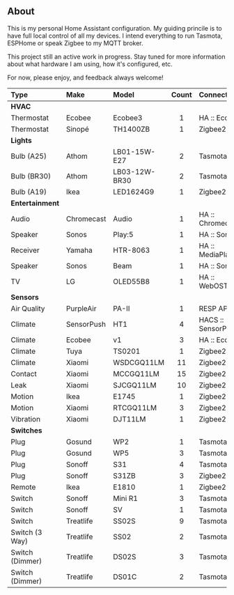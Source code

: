 ## About

This is my personal Home Assistant configuration. My guiding princile is to have
full local control of all my devices. I intend everything to run Tasmota, 
ESPHome or speak Zigbee to my MQTT broker.

This project still an active work in progress. Stay tuned for more information about
what hardware I am using, how it's configured, etc.

For now, please enjoy, and feedback always welcome!

| Type              | Make       | Model         | Count | Connectivity       |
| :---              | :---       | :---          | :--:  | :--                |
| **HVAC**          |
| Thermostat        | Ecobee     | Ecobee3       | 1     | HA :: Ecobee       |
| Thermostat        | Sinopé     | TH1400ZB      | 1     | Zigbee2MQTT        |
| **Lights**        |
| Bulb (A25)        | Athom      | LB01-15W-E27  | 2     | Tasmota            |
| Bulb (BR30)       | Athom      | LB03-12W-BR30 | 2     | Tasmota            |
| Bulb (A19)        | Ikea       | LED1624G9     | 1     | Zigbee2MQTT        |
| **Entertainment** |
| Audio             | Chromecast | Audio         | 1     | HA :: Chromecast   |
| Speaker           | Sonos      | Play:5        | 1     | HA :: Sonos        |
| Receiver          | Yamaha     | HTR-8063      | 1     | HA :: MediaPlayers |
| Speaker           | Sonos      | Beam          | 1     | HA :: Sonos        |
| TV                | LG         | OLED55B8      | 1     | HA :: WebOSTV      |
| **Sensors**       |
| Air Quality       | PurpleAir  | PA-II         | 1     | RESP API           |
| Climate           | SensorPush | HT1           | 4     | HACS :: SensorPush |
| Climate           | Ecobee     | v1            | 3     | HA :: Ecobee       |
| Climate           | Tuya       | TS0201        | 1     | Zigbee2MQTT        |
| Climate           | Xiaomi     | WSDCGQ11LM    | 11    | Zigbee2MQTT        |
| Contact           | Xiaomi     | MCCGQ11LM     | 15    | Zigbee2MQTT        |
| Leak              | Xiaomi     | SJCGQ11LM     | 10    | Zigbee2MQTT        |
| Motion            | Ikea       | E1745         | 1     | Zigbee2MQTT        |
| Motion            | Xiaomi     | RTCGQ11LM     | 3     | Zigbee2MQTT        |
| Vibration         | Xiaomi     | DJT11LM       | 1     | Zigbee2MQTT        |
| **Switches**      |
| Plug              | Gosund     | WP2           | 1     | Tasmota            |
| Plug              | Gosund     | WP5           | 3     | Tasmota            |
| Plug              | Sonoff     | S31           | 4     | Tasmota            |
| Plug              | Sonoff     | S31ZB         | 3     | Zigbee2MQTT        |
| Remote            | Ikea       | E1810         | 1     | Zigbee2MQTT        |
| Switch            | Sonoff     | Mini R1       | 3     | Tasmota            |
| Switch            | Sonoff     | SV            | 1     | Tasmota            |
| Switch            | Treatlife  | SS02S         | 9     | Tasmota            |
| Switch (3 Way)    | Treatlife  | SS02          | 2     | Tasmota            |
| Switch (Dimmer)   | Treatlife  | DS02S         | 3     | Tasmota            |
| Switch (Dimmer)   | Treatlife  | DS01C         | 2     | Tasmota            |